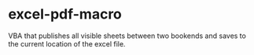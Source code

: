 # excel-pdf-macro
VBA that publishes all visible sheets between two bookends and saves to the current location of the excel file.
